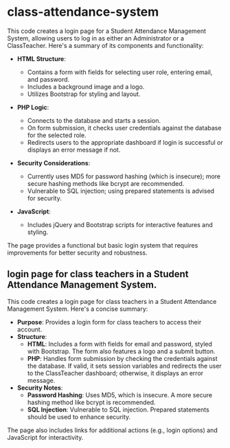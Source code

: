 # class-attendance-system
This code creates a login page for a Student Attendance Management System, allowing users to log in as either an Administrator or a ClassTeacher. Here's a summary of its components and functionality:

- **HTML Structure**: 
  - Contains a form with fields for selecting user role, entering email, and password.
  - Includes a background image and a logo.
  - Utilizes Bootstrap for styling and layout.

- **PHP Logic**: 
  - Connects to the database and starts a session.
  - On form submission, it checks user credentials against the database for the selected role.
  - Redirects users to the appropriate dashboard if login is successful or displays an error message if not.

- **Security Considerations**: 
  - Currently uses MD5 for password hashing (which is insecure); more secure hashing methods like bcrypt are recommended.
  - Vulnerable to SQL injection; using prepared statements is advised for security.

- **JavaScript**: 
  - Includes jQuery and Bootstrap scripts for interactive features and styling.

The page provides a functional but basic login system that requires improvements for better security and robustness.

## login page for class teachers in a Student Attendance Management System.

This code creates a login page for class teachers in a Student Attendance Management System. Here's a concise summary:

- **Purpose**: Provides a login form for class teachers to access their account.
- **Structure**:
  - **HTML**: Includes a form with fields for email and password, styled with Bootstrap. The form also features a logo and a submit button.
  - **PHP**: Handles form submission by checking the credentials against the database. If valid, it sets session variables and redirects the user to the ClassTeacher dashboard; otherwise, it displays an error message.
- **Security Notes**:
  - **Password Hashing**: Uses MD5, which is insecure. A more secure hashing method like bcrypt is recommended.
  - **SQL Injection**: Vulnerable to SQL injection. Prepared statements should be used to enhance security.

The page also includes links for additional actions (e.g., login options) and JavaScript for interactivity.
